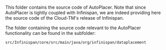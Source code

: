 This folder contains the source code of AutoPlacer. Note that since AutoPlacer is tightly coupled with Infinispan, we are indeed providing here the source code of the Cloud-TM's release of Infinispan.

The folder containing the source code relevant to the AutoPlacer functionality can be found in the subfolder: 

<code>src/Infinispan/core/src/main/java/org/infinispan/dataplacement</code>
